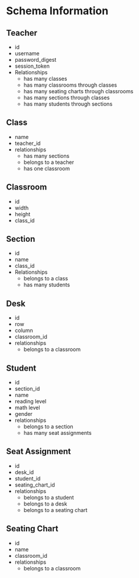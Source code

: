 # Schema Information
## Teacher
* id
* username
* password_digest
* session_token
* Relationships
    * has many classes
    * has many classrooms through classes
    * has many seating charts through classrooms
    * has many sections through classes
    * has many students through sections

## Class
* name
* teacher_id
* relationships
    * has many sections
    * belongs to a teacher
    * has one classroom

## Classroom
* id
* width
* height
* class_id

## Section
* id
* name
* class_id
* Relationships
	* belongs to a class
	* has many students

## Desk
* id
* row
* column
* classroom_id
* relationships
	* belongs to a classroom

## Student
* id
* section_id
* name
* reading level
* math level
* gender
* relationships
	* belongs to a section
	* has many seat assignments

## Seat Assignment
* id
* desk_id
* student_id
* seating_chart_id
* relationships
	* belongs to a student
	* belongs to a desk
	* belongs to a seating chart

## Seating Chart
* id
* name
* classroom_id
* relationships
	* belongs to a classroom


